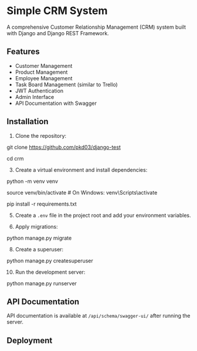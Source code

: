 # Simple CRM System

A comprehensive Customer Relationship Management (CRM) system built with Django and Django REST Framework.

## Features

- Customer Management
- Product Management
- Employee Management
- Task Board Management (similar to Trello)
- JWT Authentication
- Admin Interface
- API Documentation with Swagger

## Installation

1. Clone the repository:

git clone https://github.com/pkd03/django-test

cd crm

3. Create a virtual environment and install dependencies:
   
python -m venv venv

source venv/bin/activate  # On Windows: venv\Scripts\activate

pip install -r requirements.txt

5. Create a `.env` file in the project root and add your environment variables.

6. Apply migrations:
   
python manage.py migrate

8. Create a superuser:
   
python manage.py createsuperuser

10. Run the development server:
    
python manage.py runserver

## API Documentation

API documentation is available at `/api/schema/swagger-ui/` after running the server.

## Deployment



